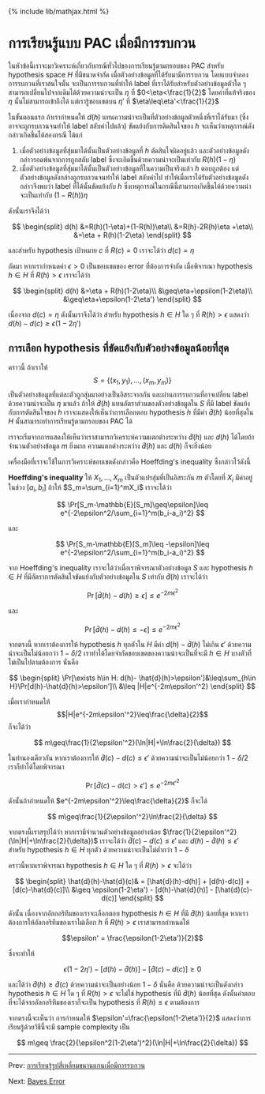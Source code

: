 {% include lib/mathjax.html %}
# การเรียนรู้แบบ PAC เมื่อมีการรบกวน

ในหัวข้อนี้เราจะมาวิเคราะห์เกี่ยวกับกรณีทั่วไปของการเรียนรู้ตามกรอบของ PAC สำหรับ hypothesis space  $H$ ที่มีขนาดจำกัด เมื่อตัวอย่างข้อมูลที่ได้รับมามีการรบกวน
โดยแบบจำลองการรบกวนที่เราสนใจนั้น จะเป็นการรบกวนที่ทำให้ label ที่เราได้รับสำหรับตัวอย่างข้อมูลตัวใด ๆ
สามารถเปลี่ยนไปจากเดิมได้ด้วยความน่าจะเป็น $\eta$ ที่ $0<\eta<\frac{1}{2}$ โดยค่าที่แท้จริงของ $\eta$ นั้นไม่สามารถเข้าถึงได้
แต่เรารู้ขอบเขตบน $\eta'$ ที่ $\eta\leq\eta'<\frac{1}{2}$

ในขั้นตอนแรก ถ้าเรากำหนดให้ $d(h)$ แทนความน่าจะเป็นที่ตัวอย่างข้อมูลตัวหนึ่งที่เราได้รับมา
(ซึ่งอาจจะถูกรบกวนจนทำให้ label สลับค่าไปแล้ว) ขัดแย้งกับการติดสินใจของ $h$
จะเห็นว่าเหตุการณ์ดังกล่าวเกิดขึ้นได้สองกรณี ได้แก่

1. เมื่อตัวอย่างข้อมูลที่สุ่มมาได้นั้นเป็นตัวอย่างข้อมูลที่ $h$ ตัดสินใจผิดอยู่แล้ว และตัวอย่างข้อมูลดังกล่าวรอดพ้นจากการถูกสลับ label
ซึ่งจะเกิดขึ้นด้วยความน่าจะเป็นเท่ากับ $R(h)(1-\eta)$
1. เมื่อตัวอย่างข้อมูลที่สุ่มมาได้นั้นเป็นตัวอย่างข้อมูลที่ในความเป็นจริงแล้ว $h$ ตอบถูกต้อง แต่ตัวอย่างข้อมูลดังกล่างถูกรบกวนจนทำให้ label สลับค่าไป ทำให้เมื่อเราได้รับตัวอย่างข้อมูลดังกล่าวจึงพบว่า label ที่ได้นั้นขัดแย้งกับ $h$ ซึ่งเหตุการณ์ในกรณีนี้สามารถเกิดขึ้นได้ด้วยความน่าจะเป็นเท่ากับ $(1-R(h))\eta$

ดังนั้นเราจึงได้ว่า

$$
\begin{split}
d(h) &=R(h)(1-\eta)+(1-R(h))\eta\\
&=R(h)-2R(h)\eta +\eta\\
&=\eta + R(h)(1-2\eta)
\end{split}
$$

และสำหรับ hypothesis เป้าหมาย $c$ ที่ $R(c)=0$ เราจะได้ว่า $d(c)=\eta$

ถัดมา หากเรากำหนดค่า $\epsilon>0$ เป็นขอบเขตของ error ที่ต้องการจำกัด
เมื่อพิจารณา hypothesis $h\in H$ ที่ $R(h)>\epsilon$ เราจะได้ว่า

$$
\begin{split}
d(h) &=\eta + R(h)(1-2\eta)\\
&\geq\eta+\epsilon(1-2\eta)\\
&\geq\eta+\epsilon(1-2\eta')
\end{split}
$$

เนื่องจาก $d(c)=\eta$ ดังนั้นเราจึงได้ว่า สำหรับ hypothesis $h\in H$ ใด ๆ ที่
$R(h)>\epsilon$ แสดงว่า $d(h)-d(c)\geq\epsilon(1-2\eta')$

## การเลือก hypothesis ที่ขัดแย้งกับตัวอย่างข้อมูลน้อยที่สุด

คราวนี้ ถ้าเราให้ $$S=\{(x_1,y_1),\dots,(x_m,y_m)\}$$ เป็นตัวอย่างข้อมูลที่แต่ละตัวถูกสุ่มมาอย่างเป็นอิสระจากกัน
และผ่านการรบกวนที่อาจเปลี่ยน label ด้วยความน่าจะเป็น $\eta$ มาแล้ว
ถ้าให้ $\hat{d}(h)$ แทนอัตราส่วนของตัวอย่างข้อมูลใน $S$ ที่มี label ขัดแย้งกับการตัดสินใจของ $h$
เราจะแสดงให้เห็นว่าการเลือกตอบ hypothesis $h$ ที่มีค่า $\hat{d}(h)$ น้อยที่สุดใน $H$ นั้นสามารถทำการเรียนรู้ตามกรอบของ PAC ได้

เราจะเริ่มจากการแสดงให้เห็นว่าเราสามารถวิเคราะห์ความแตกต่างระหว่าง
$\hat{d}(h)$ และ $d(h)$ ได้โดยถ้าจำนวนตัวอย่างข้อมูล $m$ ยิ่งมาก ความแตกต่างระหว่าง $\hat{d}(h)$
และ $d(h)$ ก็จะยิ่งน้อย

เครื่องมือที่เราจะใช้ในการวิเคราะห์ขอบเขตดังกล่าวคือ Hoeffding's inequality ซึ่งกล่าวไว้ดังนี้

**Hoeffding's inequality**
ให้ $X_1,\dots,X_m$ เป็นตัวแปรสุ่มที่เป็นอิสระกัน $m$ ตัวโดยที่ $X_i$ มีค่าอยู่ในช่วง $[a_i,b_i]$ ถ้าให้ $S_m=\sum_{i=1}^mX_i$ เราจะได้ว่า

$$
\Pr[S_m-\mathbb{E}[S_m]\geq\epsilon]\leq e^{-2\epsilon^2/\sum_{i=1}^m(b_i-a_i)^2}
$$

และ

$$
\Pr[S_m-\mathbb{E}[S_m]\leq -\epsilon]\leq e^{-2\epsilon^2/\sum_{i=1}^m(b_i-a_i)^2}
$$

จาก Hoeffding's inequality เราจะได้ว่าเมื่อเราพิจารณาตัวอย่างข้อมูล $S$ และ hypothesis $h\in H$ ที่มีอัตราการตัดสินใจขัดแย้งกับตัวอย่างข้อมูลใน $S$ เท่ากับ $\hat{d}(h)$ เราจะได้ว่า

$$
\Pr[\hat{d}(h)-d(h)\geq\epsilon]\leq e^{-2m\epsilon^2}
$$

และ

$$
\Pr[\hat{d}(h)-d(h)\leq -\epsilon]\leq e^{-2m\epsilon^2}
$$

จากตรงนี้ หากเราต้องการให้ hypothesis $h$ ทุกตัวใน $H$ มีค่า $d(h)-\hat{d}(h)$ ไม่เกิน $\epsilon'$
ด้วยความน่าจะเป็นไม่น้อยกว่า $1-\delta/2$ เราทำได้โดยจำกัดขอบเขตของความน่าจะเป็นที่จะมี $h\in H$
บางตัวที่ไม่เป็นไปตามต้องการ นั่นคือ

$$
\begin{split}
\Pr[\exists h\in H: d(h)- \hat{d}(h)>\epsilon']&\leq\sum_{h\in H}\Pr[d(h)-\hat{d}(h)>\epsilon']\\
&\leq |H|e^{-2m\epsilon'^2}
\end{split}
$$

เมื่อเรากำหนดให้
$$|H|e^{-2m\epsilon'^2}\leq\frac{\delta}{2}$$
ก็จะได้ว่า

$$
m\geq\frac{1}{2\epsilon'^2}(\ln|H|+\ln\frac{2}{\delta})
$$

ในทำนองเดียวกัน หากเราต้องการให้ $\hat{d}(c)- d(c)\leq\epsilon'$ ด้วยความน่าจะเป็นไม่น้อยกว่า $1-\delta/2$
เราก็ทำได้โดยพิจารณา

$$
\Pr[\hat{d}(c)- d(c)>\epsilon']\leq e^{-2m\epsilon'^2}
$$

ดังนั้นถ้ากำหนดให้ $e^{-2m\epsilon'^2}\leq\frac{\delta}{2}$ ก็จะได้

$$
m\geq\frac{1}{2\epsilon'^2}\ln\frac{2}{\delta}
$$

จากตรงนี้เราสรุปได้ว่า หากเรามีจำนวนตัวอย่างข้อมูลอย่างน้อย $\frac{1}{2\epsilon'^2}(\ln|H|+\ln\frac{2}{\delta})$
เราจะได้ว่า $\hat{d}(c)-d(c)\leq\epsilon'$ และ $d(h)-\hat{d}(h)\leq\epsilon'$ สำหรับ hypothesis $h\in H$
ทุกตัว ด้วยความน่าจะเป็นไม่ต่ำกว่า $1-\delta$

คราวนี้หากเราพิจารณา hypothesis $h\in H$ ใด ๆ ที่ $R(h)>\epsilon$
จะได้ว่า

$$
\begin{split}
\hat{d}(h)-\hat{d}(c)& = [\hat{d}(h)-d(h)] + [d(h)-d(c)] + [d(c)-\hat{d}(c)]\\
&\geq \epsilon(1-2\eta') - [d(h)-\hat{d}(h)] - [\hat{d}(c)-d(c)]
\end{split}
$$

ดังนั้น เนื่องจากอัลกอริทึมของเราจะเลือกตอบ hypothesis $h\in H$ ที่มี $\hat{d}(h)$ น้อยที่สุด
หากเราต้องการให้อัลกอริทึมของเราไม่เลือก $h$ ที่ $R(h)>\epsilon$ เราสามารถกำหนดให้

$$\epsilon' = \frac{\epsilon(1-2\eta')}{2}$$

ซึ่งจะทำให้

$$
\epsilon(1-2\eta') - [d(h)-\hat{d}(h)] - [\hat{d}(c)-d(c)]\geq 0
$$

และได้ว่า $\hat{d}(h)\geq\hat{d}(c)$ ด้วยความน่าจะเป็นอย่างน้อย $1-\delta$
นั่นคือ ด้วยความน่าจะเป็นดังกล่าว hypothesis $h\in H$ ใด ๆ ที่ $R(h)>\epsilon$ จะไม่ใช่ hypothesis ที่มี
$\hat{d}(h)$ น้อยที่สุด ดังนั้นคำตอบที่จะได้จากอัลกอริทึมของเราก็จะเป็น hypothesis ที่ $R(h)\leq\epsilon$
ตามต้องการ

จากตรงนี้จะเห็นว่า การกำหนดให้ $\epsilon'=\frac{\epsilon(1-2\eta')}{2}$ แสดงว่าการเรียนรู้ด้วยวิธีนี้จะมี
sample complexity เป็น

$$
m\geq \frac{2}{\epsilon^2(1-2\eta')^2}(\ln|H|+\ln\frac{2}{\delta})
$$


----
Prev: [การเรียนรู้รูปสี่เหลี่ยมขนานแกนเมื่อมีการรบกวน](https://vacharapat.github.io/Computational-Learning-Theory/docs/stochastic1)

Next: [Bayes Error](https://vacharapat.github.io/Computational-Learning-Theory/docs/stochastic3)
